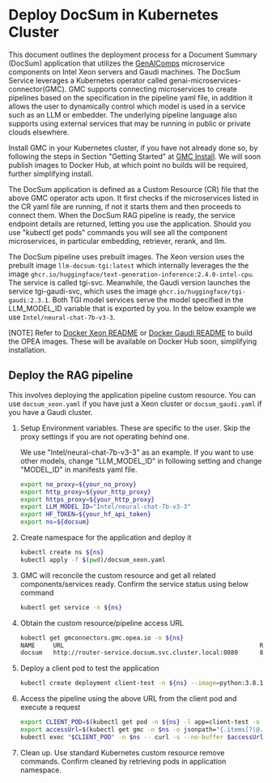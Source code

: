 # Deploy DocSum in Kubernetes Cluster

This document outlines the deployment process for a Document Summary (DocSum) application that utilizes the [GenAIComps](https://github.com/opea-project/GenAIComps.git) microservice components on Intel Xeon servers and Gaudi machines.
The DocSum Service leverages a Kubernetes operator called genai-microservices-connector(GMC). GMC supports connecting microservices to create pipelines based on the specification in the pipeline yaml file, in addition it allows the user to dynamically control which model is used in a service such as an LLM or embedder. The underlying pipeline language also supports using external services that may be running in public or private clouds elsewhere.

Install GMC in your Kubernetes cluster, if you have not already done so, by following the steps in Section "Getting Started" at [GMC Install](https://github.com/opea-project/GenAIInfra/tree/main/microservices-connector/README.md). We will soon publish images to Docker Hub, at which point no builds will be required, further simplifying install.

The DocSum application is defined as a Custom Resource (CR) file that the above GMC operator acts upon. It first checks if the microservices listed in the CR yaml file are running, if not it starts them and then proceeds to connect them. When the DocSum RAG pipeline is ready, the service endpoint details are returned, letting you use the application. Should you use "kubectl get pods" commands you will see all the component microservices, in particular embedding, retriever, rerank, and llm.

The DocSum pipeline uses  prebuilt images. The Xeon version uses the prebuilt image `llm-docsum-tgi:latest` which internally leverages the
the image `ghcr.io/huggingface/text-generation-inference:2.4.0-intel-cpu`. The service is called tgi-svc. Meanwhile, the Gaudi version launches the
service tgi-gaudi-svc, which uses the image `ghcr.io/huggingface/tgi-gaudi:2.3.1`. Both TGI model services serve the model specified in the LLM_MODEL_ID variable that is exported by you. In the below example we use `Intel/neural-chat-7b-v3-3`.

[NOTE]
Refer to [Docker Xeon README](https://github.com/opea-project/GenAIExamples/blob/main/DocSum/docker_compose/intel/cpu/xeon/README.md) or
[Docker Gaudi README](https://github.com/opea-project/GenAIExamples/blob/main/DocSum/docker_compose/intel/hpu/gaudi/README.md) to build the OPEA images. 
These will be available on Docker Hub soon, simplifying installation.

## Deploy the RAG pipeline
This involves deploying the application pipeline custom resource. You can use `docsum_xeon.yaml` if you have just a Xeon cluster or `docsum_gaudi.yaml` if you have a Gaudi cluster.

1. Setup Environment variables. These are specific to the user. Skip the proxy settings if you are not operating behind one.
   
   We use "Intel/neural-chat-7b-v3-3" as an example. If you want to use other models, change "LLM_MODEL_ID" in following setting and change "MODEL_ID" in manifests yaml file.
   
   ```bash
   export no_proxy=${your_no_proxy}
   export http_proxy=${your_http_proxy}
   export https_proxy=${your_http_proxy}
   export LLM_MODEL_ID="Intel/neural-chat-7b-v3-3"
   export HF_TOKEN=${your_hf_api_token}
   export ns=${docsum}
   ```

2. Create namespace for the application and deploy it
   ```bash
   kubectl create ns ${ns}
   kubectl apply -f $(pwd)/docsum_xeon.yaml
   ```

3. GMC will reconcile the custom resource and get all related components/services ready. Confirm the service status using below command
   ```bash
   kubectl get service -n ${ns}
   ```

4. Obtain the custom resource/pipeline access URL

   ```bash
   kubectl get gmconnectors.gmc.opea.io -n ${ns}
   NAME     URL                                                      READY     AGE
   docsum   http://router-service.docsum.svc.cluster.local:8080      8/0/8     3m
   ```

5. Deploy a client pod to test the application

   ```bash
   kubectl create deployment client-test -n ${ns} --image=python:3.8.13 -- sleep infinity
   ```

6. Access the pipeline using the above URL from the client pod and execute a request

   ```bash
   export CLIENT_POD=$(kubectl get pod -n ${ns} -l app=client-test -o jsonpath={.items..metadata.name})
   export accessUrl=$(kubectl get gmc -n $ns -o jsonpath="{.items[?(@.metadata.name=='docsum')].status.accessUrl}")
   kubectl exec "$CLIENT_POD" -n $ns -- curl -s --no-buffer $accessUrl -X POST -d '{"query":"Text Embeddings Inference (TEI) is a toolkit for deploying and serving open source text embeddings and sequence classification models. TEI enables high-performance extraction for the most popular models, including FlagEmbedding, Ember, GTE and E5."}'  -H 'Content-Type: application/json'
   ```

7. Clean up. Use standard Kubernetes custom resource remove commands. Confirm cleaned by retrieving pods in application namespace.
